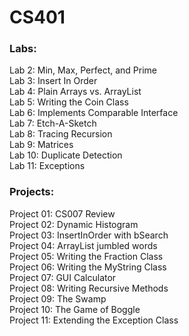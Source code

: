 # CS401 

### Labs:
Lab 2: Min, Max, Perfect, and Prime</br>
Lab 3: Insert In Order</br>
Lab 4: Plain Arrays vs. ArrayList</br>
Lab 5: Writing the Coin Class</br>
Lab 6: Implements Comparable Interface</br>
Lab 7: Etch-A-Sketch</br>
Lab 8: Tracing Recursion</br>
Lab 9: Matrices</br>
Lab 10: Duplicate Detection</br>
Lab 11: Exceptions</br>

### Projects:
Project 01: CS007 Review</br>
Project 02: Dynamic Histogram</br>
Project 03: InsertInOrder with bSearch</br>
Project 04: ArrayList jumbled words</br>
Project 05: Writing the Fraction Class</br>
Project 06: Writing the MyString Class</br>
Project 07: GUI Calculator</br>
Project 08: Writing Recursive Methods</br>
Project 09: The Swamp</br>
Project 10: The Game of Boggle</br>
Project 11: Extending the Exception Class</br>
